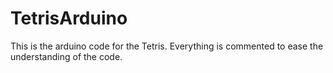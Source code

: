 # TetrisArduino
This is the arduino code for the Tetris. Everything is commented to ease the understanding of the code. 

